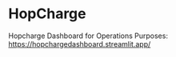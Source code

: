 # HopCharge

Hopcharge Dashboard for Operations Purposes:
https://hopchargedashboard.streamlit.app/
